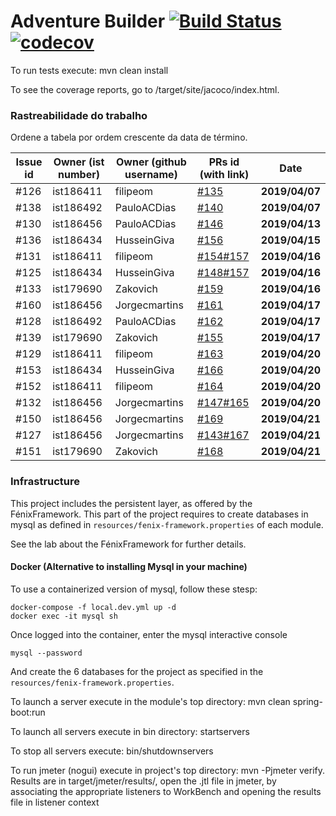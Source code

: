 # Adventure Builder [![Build Status](https://travis-ci.com/tecnico-softeng/es19al_34-project.svg?token=eJvAd6DJajPUmobiJpdP&branch=develop)](https://travis-ci.com/tecnico-softeng/es19al_34-project) [![codecov](https://codecov.io/gh/tecnico-softeng/es19al_34-project/branch/develop/graph/badge.svg?token=0tC2pTXzH8)](https://codecov.io/gh/tecnico-softeng/es19al_34-project)

To run tests execute: mvn clean install

To see the coverage reports, go to <module name>/target/site/jacoco/index.html.

### Rastreabilidade do trabalho

Ordene a tabela por ordem crescente da data de término.

|   Issue id | Owner (ist number)      | Owner (github username) | PRs id (with link)  |            Date    |
| ---------- | ----------------------- | ----------------------- | ------------------- | ------------------ |
| #126       | ist186411               | filipeom                | [#135](https://github.com/tecnico-softeng/es19al_34-project/pull/135)            | **2019/04/07**     |
| #138       | ist186492               | PauloACDias             | [#140](https://github.com/tecnico-softeng/es19al_34-project/pull/140)            | **2019/04/07**     |
| #130       | ist186456               | PauloACDias             | [#146](https://github.com/tecnico-softeng/es19al_34-project/pull/146)            | **2019/04/13**     |
| #136       | ist186434               | HusseinGiva             | [#156](https://github.com/tecnico-softeng/es19al_34-project/pull/156)            | **2019/04/15**     |
| #131       | ist186411               | filipeom                | [#154](https://github.com/tecnico-softeng/es19al_34-project/pull/154)[#157](https://github.com/tecnico-softeng/es19al_34-project/pull/157)    | **2019/04/16**     |
| #125       | ist186434               | HusseinGiva             | [#148](https://github.com/tecnico-softeng/es19al_34-project/pull/148)[#157](https://github.com/tecnico-softeng/es19al_34-project/pull/157)    | **2019/04/16**     |
| #133       | ist179690               | Zakovich                | [#159](https://github.com/tecnico-softeng/es19al_34-project/pull/159)            | **2019/04/16**     |
| #160       | ist186456               | Jorgecmartins           | [#161](https://github.com/tecnico-softeng/es19al_34-project/pull/161)            | **2019/04/17**     |
| #128       | ist186492               | PauloACDias             | [#162](https://github.com/tecnico-softeng/es19al_34-project/pull/162)            | **2019/04/17**     |
| #139       | ist179690               | Zakovich                | [#155](https://github.com/tecnico-softeng/es19al_34-project/pull/155)            | **2019/04/17**     |
| #129       | ist186411               | filipeom                | [#163](https://github.com/tecnico-softeng/es19al_34-project/pull/163)            | **2019/04/20**     |
| #153       | ist186434               | HusseinGiva             | [#166](https://github.com/tecnico-softeng/es19al_34-project/pull/166)            | **2019/04/20**     |
| #152       | ist186411               | filipeom                | [#164](https://github.com/tecnico-softeng/es19al_34-project/pull/164)            | **2019/04/20**     |
| #132       | ist186456               | Jorgecmartins           | [#147](https://github.com/tecnico-softeng/es19al_34-project/pull/147)[#165](https://github.com/tecnico-softeng/es19al_34-project/pull/165)    | **2019/04/20**     |
| #150       | ist186456               | Jorgecmartins           | [#169](https://github.com/tecnico-softeng/es19al_34-project/pull/169)            | **2019/04/21**     |
| #127       | ist186456               | Jorgecmartins           | [#143](https://github.com/tecnico-softeng/es19al_34-project/pull/143)[#167](https://github.com/tecnico-softeng/es19al_34-project/pull/167)    | **2019/04/21**     |
| #151       | ist179690               | Zakovich                | [#168](https://github.com/tecnico-softeng/es19al_34-project/pull/168)            | **2019/04/21**     |


### Infrastructure

This project includes the persistent layer, as offered by the FénixFramework.
This part of the project requires to create databases in mysql as defined in `resources/fenix-framework.properties` of each module.

See the lab about the FénixFramework for further details.

#### Docker (Alternative to installing Mysql in your machine)

To use a containerized version of mysql, follow these stesp:

```
docker-compose -f local.dev.yml up -d
docker exec -it mysql sh
```

Once logged into the container, enter the mysql interactive console

```
mysql --password
```

And create the 6 databases for the project as specified in
the `resources/fenix-framework.properties`.

To launch a server execute in the module's top directory: mvn clean spring-boot:run

To launch all servers execute in bin directory: startservers

To stop all servers execute: bin/shutdownservers

To run jmeter (nogui) execute in project's top directory: mvn -Pjmeter verify. Results are in target/jmeter/results/, open the .jtl file in jmeter, by associating the appropriate listeners to WorkBench and opening the results file in listener context
